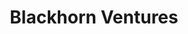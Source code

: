 ---
layout: firm_page
title: "Blackhorn Ventures"
id: "blackhornvc.com"
permalink: "/blackhornventuresblackhornvc.com/"
website: "https://www.blackhornvc.com"
offices: "Denver (United States), New York (United States), Boulder (United States)"
investment_stages: "Seed, Series A, Series B"
portfolio_companies: "Aperia, Agorus, Amperon, Datch, Electric Era, EcoWorks, Circuit Mind"
portfolio_link: "https://blackhornvc.com/portfolio/"
investment_markets: "Energy, Construction, Real Estate, Supply Chain, Logistics, Transportation"
founded_year: "2016"
description: "Blackhorn Ventures invests in companies redefining industrial resource efficiency, focusing on solutions improving resource efficiency across traditional industrial sectors. They utilize a 'bits and atoms' approach to decarbonization, backing early-stage companies with enterprise software business models."
linkedin: "https://www.linkedin.com/company/blackhorn-ventures/"
twitter: "https://twitter.com/blackhornvc"
instagram: ""
team_page: "https://blackhornvc.com/team/"
investor_type: "Venture Capital"
crunchbase: "https://www.crunchbase.com/organization/blackhorn-ventures"
pitchbook: "https://pitchbook.com/profiles/investor/168750-91"

# SEO Optimization
meta_title: "Blackhorn Ventures - VC Firm - projectstartups.com"
meta_description: "Blackhorn Ventures, Blackhorn Ventures invests in companies redefining industrial resource efficiency, focusing on solutions improving resource efficiency across traditio..."
meta_keywords: "Blackhorn Ventures, Energy, Construction, Real Estate, Supply Chain, Logistics, Transportation, VC firm, venture capital, startup investor, projectstartups.com"
canonical_url: "https://vc.projectstartups.com/blackhornventuresblackhornvc.com/"
---